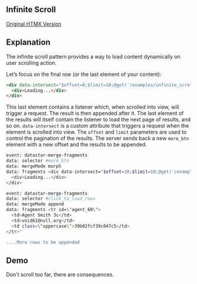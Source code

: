 ## Infinite Scroll

[Original HTMX Version](https://htmx.org/examples/infinite-scroll/)

## Explanation

The infinite scroll pattern provides a way to load content dynamically on user scrolling action.

Let’s focus on the final row (or the last element of your content):

```html
<div data-intersect="$offset=0;$limit=10;@get('/examples/infinite_scroll/data')" id="more_btn">
  <div>Loading...</div>
</div>
```

This last element contains a listener which, when scrolled into view, will trigger a request. The result is then
appended after it. The last element of the results will itself contain the listener to load the next page of results,
and so on. `data-intersect` is a custom attribute that triggers a request when the element is scrolled into view. The
`offset` and `limit` parameters are used to control the pagination of the results. The server sends back a new
`more_btn` element with a new offset and the results to be appended.

```bash
event: datastar-merge-fragments
data: selector #more_btn
data: mergeMode morph
data: fragments <div data-intersect="$offset=10;$limit=10;@get('/examples/infinite_scroll/data')" id="more_btn">
  <div>Loading...</div>
</div>

event: datastar-merge-fragments
data: selector #click_to_load_rows
data: mergeMode append
data: fragments <tr id=\"agent_60\">
  <td>Agent Smith 3c</td>
  <td>void61@null.org</td>
  <td class=\"uppercase\">39b02fcf39c047c5</td>
</tr>"

....More rows to be appended
```

## Demo

Don't scroll too far, there are consequences.

<div>
  <div id="infinite_scroll" data-on-load="@get('/examples/infinite_scroll/data')">
  </div>
  <div id="more_btn"></div>
</div>